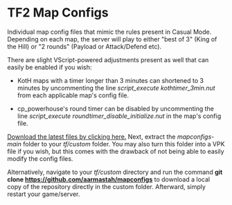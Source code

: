 # TF2 Map Configs
Individual map config files that mimic the rules present in Casual Mode. Depending on each map, the server will play to either "best of 3" (King of the Hill) or "2 rounds" (Payload or Attack/Defend etc). 

There are slight VScript-powered adjustments present as well that can easily be enabled if you wish:

- KotH maps with a timer longer than 3 minutes can shortened to 3 minutes by uncommenting the line *script_execute kothtimer_3min.nut* from each applicable map's config file.

- cp_powerhouse's round timer can be disabled by uncommenting the line *script_execute roundtimer_disable_initialize.nut* in the map's config file.

[Download the latest files by clicking here.](https://github.com/aarmastah/mapconfigs/archive/refs/heads/main.zip) Next, extract the *mapconfigs-main* folder to your *tf/custom* folder. You may also turn this folder into a VPK file if you wish, but this comes with the drawback of not being able to easily modify the config files.

Alternatively, navigate to your *tf/custom* directory and run the command **git clone https://github.com/aarmastah/mapconfigs** to download a local copy of the repository directly in the custom folder. Afterward, simply restart your game/server.